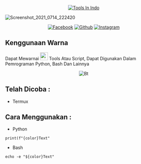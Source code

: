 <p align="center">
<a href=""><img title="Tools In Indo" src="https://img.shields.io/badge/Tools-Indo-SCRIPT?colorA=%23ff8100&colorB=%23017e40&colorC=%23ff0000&style=for-the-badge"></a>
  
![Screenshot_2021_0714_222420](https://user-images.githubusercontent.com/79711216/125648540-25094cc7-e976-4109-998f-6f1af7c2618b.png)

<p align="center">
<a href="https://www.facebook.com/kangkebun.kangkebun"><img title="Facebook" src="https://img.shields.io/badge/Facebook-black?style=for-the-badge&logo=Facebook"></a>
<a href="https://github.com/Lody-Tambak"><img title="Github" src="https://img.shields.io/badge/Kang-Kebun__-brightgreen?style=for-the-badge&logo=github"></a>
<a href="https://www.instagram.com/lodytambak/"><img title="Instagram" src="https://img.shields.io/badge/INSTAGRAM-purple?style=for-the-badge&logo=instagram"></a>

## Kenggunaan Warna
Dapat Mewarnai </b> <img src="https://github.com/TheDudeThatCode/TheDudeThatCode/blob/master/Assets/happy.gif" width="25px"> Tools Atau Script, Dapat Digunakan Dalam Pemrograman Python, Bash Dan Lainnya
  
<p align="center"><img src="https://user-images.githubusercontent.com/79711216/124872731-d34abb00-dfef-11eb-8843-384199bb630f.gif" alt="Bt">

## Telah Dicoba : 
* Termux
  
## Cara Menggunakan :

* Python
```
print(f"{color}Text"
```
* Bash
```
echo -e "${color}Text"
